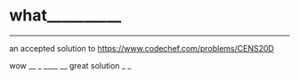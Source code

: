# what__________
_____ _ _ __ _ __ _ _ ____ _ _ 

an accepted solution to https://www.codechef.com/problems/CENS20D

wow __  _  ____ __ great solution _ _ 
